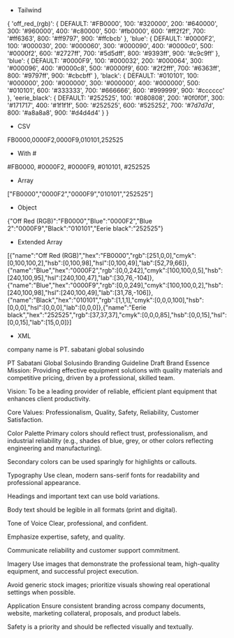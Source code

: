 - Tailwind

{ 'off_red_(rgb)': { DEFAULT: '#FB0000', 100: '#320000', 200: '#640000', 300: '#960000', 400: '#c80000', 500: '#fb0000', 600: '#ff2f2f', 700: '#ff6363', 800: '#ff9797', 900: '#ffcbcb' }, 'blue': { DEFAULT: '#0000F2', 100: '#000030', 200: '#000060', 300: '#000090', 400: '#0000c0', 500: '#0000f2', 600: '#2727ff', 700: '#5d5dff', 800: '#9393ff', 900: '#c9c9ff' }, 'blue': { DEFAULT: '#0000F9', 100: '#000032', 200: '#000064', 300: '#000096', 400: '#0000c8', 500: '#0000f9', 600: '#2f2fff', 700: '#6363ff', 800: '#9797ff', 900: '#cbcbff' }, 'black': { DEFAULT: '#010101', 100: '#000000', 200: '#000000', 300: '#000000', 400: '#000000', 500: '#010101', 600: '#333333', 700: '#666666', 800: '#999999', 900: '#cccccc' }, 'eerie_black': { DEFAULT: '#252525', 100: '#080808', 200: '#0f0f0f', 300: '#171717', 400: '#1f1f1f', 500: '#252525', 600: '#525252', 700: '#7d7d7d', 800: '#a8a8a8', 900: '#d4d4d4' } }

- CSV

FB0000,0000F2,0000F9,010101,252525

- With #

#FB0000, #0000F2, #0000F9, #010101, #252525

- Array

["FB0000","0000F2","0000F9","010101","252525"]

- Object

{"Off Red (RGB)":"FB0000","Blue":"0000F2","Blue 2":"0000F9","Black":"010101","Eerie black":"252525"}

- Extended Array

[{"name":"Off Red (RGB)","hex":"FB0000","rgb":[251,0,0],"cmyk":[0,100,100,2],"hsb":[0,100,98],"hsl":[0,100,49],"lab":[52,79,66]},{"name":"Blue","hex":"0000F2","rgb":[0,0,242],"cmyk":[100,100,0,5],"hsb":[240,100,95],"hsl":[240,100,47],"lab":[30,76,-104]},{"name":"Blue","hex":"0000F9","rgb":[0,0,249],"cmyk":[100,100,0,2],"hsb":[240,100,98],"hsl":[240,100,49],"lab":[31,78,-106]},{"name":"Black","hex":"010101","rgb":[1,1,1],"cmyk":[0,0,0,100],"hsb":[0,0,0],"hsl":[0,0,0],"lab":[0,0,0]},{"name":"Eerie black","hex":"252525","rgb":[37,37,37],"cmyk":[0,0,0,85],"hsb":[0,0,15],"hsl":[0,0,15],"lab":[15,0,0]}]

- XML

<palette>
  <color name="Off Red (RGB)" hex="FB0000" r="251" g="0" b="0" />
  <color name="Blue" hex="0000F2" r="0" g="0" b="242" />
  <color name="Blue" hex="0000F9" r="0" g="0" b="249" />
  <color name="Black" hex="010101" r="1" g="1" b="1" />
  <color name="Eerie black" hex="252525" r="37" g="37" b="37" />
</palette>


company name is PT. sabatani global solusindo

PT Sabatani Global Solusindo Branding Guideline Draft
Brand Essence
Mission: Providing effective equipment solutions with quality materials and competitive pricing, driven by a professional, skilled team.

Vision: To be a leading provider of reliable, efficient plant equipment that enhances client productivity.

Core Values: Professionalism, Quality, Safety, Reliability, Customer Satisfaction.

Color Palette
Primary colors should reflect trust, professionalism, and industrial reliability (e.g., shades of blue, grey, or other colors reflecting engineering and manufacturing).

Secondary colors can be used sparingly for highlights or callouts.

Typography
Use clean, modern sans-serif fonts for readability and professional appearance.

Headings and important text can use bold variations.

Body text should be legible in all formats (print and digital).

Tone of Voice
Clear, professional, and confident.

Emphasize expertise, safety, and quality.

Communicate reliability and customer support commitment.

Imagery
Use images that demonstrate the professional team, high-quality equipment, and successful project execution.

Avoid generic stock images; prioritize visuals showing real operational settings when possible.

Application
Ensure consistent branding across company documents, website, marketing collateral, proposals, and product labels.

Safety is a priority and should be reflected visually and textually.